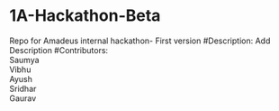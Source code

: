 # 1A-Hackathon-Beta
Repo for Amadeus internal hackathon- First version
#Description:
Add Description
#Contributors:<br/>
Saumya<br/>
Vibhu<br/>
Ayush<br/>
Sridhar<br/>
Gaurav<br/>

